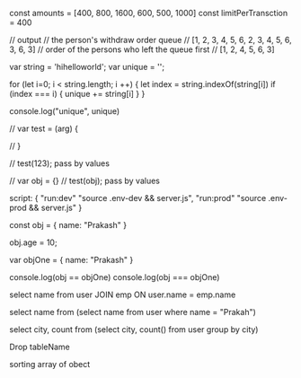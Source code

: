 const amounts = [400, 800, 1600, 600, 500, 1000]
const limitPerTransction = 400
 
// output 
// the person's withdraw order queue
// [1, 2, 3, 4, 5, 6, 2, 3, 4, 5, 6, 3, 6, 3]
// order of the persons who left the queue first
// [1, 2, 4, 5, 6, 3]



var string = 'hihelloworld';
var unique = '';

for (let i=0; i < string.length; i ++) {
    let index =  string.indexOf(string[i])
    if (index === i) {
        unique += string[i]
    } 
}


console.log("unique", unique)




// var test = (arg) {
    
// }


// test(123); pass by values

// var obj =  {}
// test(obj); pass by values

script:
{
    "run:dev" "source .env-dev && server.js",
    "run:prod" "source .env-prod &&  server.js"
}


const obj = {
    name: "Prakash"
}

obj.age = 10;

var objOne = {
    name: "Prakash"
}

console.log(obj == objOne)
console.log(obj === objOne)



select name from user JOIN emp ON user.name = emp.name

select name from (select name from user where name = "Prakah")

select city, count from (select city, count() from user group by city)

Drop tableName




sorting array of obect












